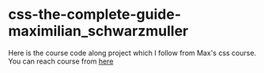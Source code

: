 # css-the-complete-guide-maximilian_schwarzmuller
Here is the course code along project which I follow from Max's css course.
You can reach course from [here](https://www.udemy.com/share/1013hy3@v1xaLVnz9Ky-x139B3k7p65hPUyL0dznvRQoctkjg-ykmMR1MA7Ssuk5TpEoAw_75w==/)
